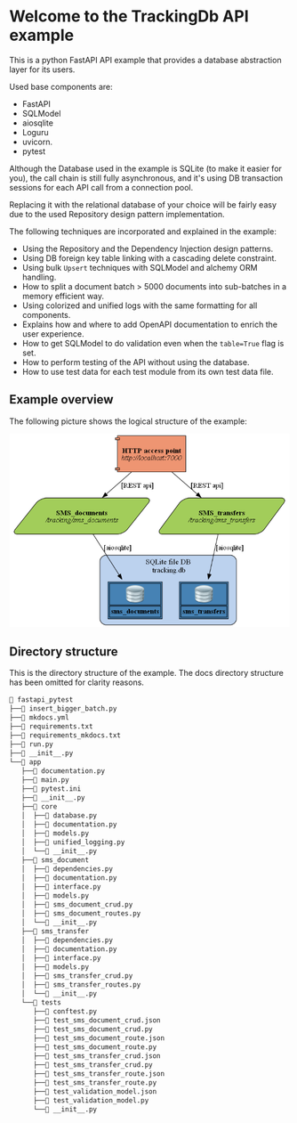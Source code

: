 # Welcome to the TrackingDb API example

This is a python FastAPI API example that provides a database abstraction
layer for its users.

Used base components are:

  * FastAPI
  * SQLModel
  * aiosqlite
  * Loguru
  * uvicorn.
  * pytest

Although the Database used in the example is SQLite (to make it easier for you), the
call chain is still fully asynchronous, and it's using DB transaction sessions
for each API call from a connection pool.

Replacing it with the relational database of your choice will be fairly
easy due to the used Repository design pattern implementation.

The following techniques are incorporated and explained in the example:

  * Using the Repository and the Dependency Injection design patterns.
  * Using DB foreign key table linking with a cascading delete constraint.
  * Using bulk `Upsert` techniques with SQLModel and alchemy ORM handling.
  * How to split a document batch > 5000 documents into sub-batches in a memory efficient way.
  * Using colorized and unified logs with the same formatting for all components.
  * Explains how and where to add OpenAPI documentation to enrich the user experience.
  * How to get SQLModel to do validation even when the `table=True` flag is set.
  * How to perform testing of the API without using the database.
  * How to use test data for each test module from its own test data file.

## Example overview

The following picture shows the logical structure of the example:

![image](images/overview.png)

## Directory structure
This is the directory structure of the example. The docs directory structure has been omitted for clarity reasons.

    📂 fastapi_pytest
    ├──📃 insert_bigger_batch.py
    ├──📃 mkdocs.yml
    ├──📃 requirements.txt
    ├──📃 requirements_mkdocs.txt
    ├──📃 run.py
    ├──📃 __init__.py
    └──📂 app
       ├──📃 documentation.py
       ├──📃 main.py
       ├──📃 pytest.ini
       ├──📃 __init__.py
       ├──📂 core
       │  ├──📃 database.py
       │  ├──📃 documentation.py
       │  ├──📃 models.py
       │  ├──📃 unified_logging.py
       │  └──📃 __init__.py
       ├──📂 sms_document
       │  ├──📃 dependencies.py
       │  ├──📃 documentation.py
       │  ├──📃 interface.py
       │  ├──📃 models.py
       │  ├──📃 sms_document_crud.py
       │  ├──📃 sms_document_routes.py
       │  └──📃 __init__.py
       ├──📂 sms_transfer
       │  ├──📃 dependencies.py
       │  ├──📃 documentation.py
       │  ├──📃 interface.py
       │  ├──📃 models.py
       │  ├──📃 sms_transfer_crud.py
       │  ├──📃 sms_transfer_routes.py
       │  └──📃 __init__.py
       └──📂 tests
          ├──📃 conftest.py
          ├──📃 test_sms_document_crud.json
          ├──📃 test_sms_document_crud.py
          ├──📃 test_sms_document_route.json
          ├──📃 test_sms_document_route.py
          ├──📃 test_sms_transfer_crud.json
          ├──📃 test_sms_transfer_crud.py
          ├──📃 test_sms_transfer_route.json
          ├──📃 test_sms_transfer_route.py
          ├──📃 test_validation_model.json
          ├──📃 test_validation_model.py
          └──📃 __init__.py
